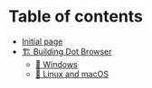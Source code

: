 # Table of contents

* [Initial page](README.md)
* [🏗 Building Dot Browser](cloning-dot/README.md)
  * [🏁 Windows](cloning-dot/windows.md)
  * [🐧 Linux and macOS](cloning-dot/unix-based.md)

